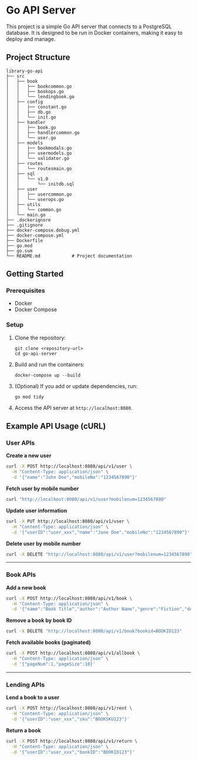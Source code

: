 # Go API Server

This project is a simple Go API server that connects to a PostgreSQL database. It is designed to be run in Docker containers, making it easy to deploy and manage.

## Project Structure

```
library-go-api
├── src
│   ├── book
│   │   ├── bookcommon.go
│   │   ├── bookops.go
│   │   └── lendingbook.go
│   ├── config
│   │   ├── constant.go
│   │   ├── db.go
│   │   └── init.go
│   ├── handler
│   │   ├── book.go
│   │   ├── handlercommon.go
│   │   └── user.go
│   ├── models
│   │   ├── bookmodals.go
│   │   ├── usermodels.go
│   │   └── validator.go
│   ├── routes
│   │   └── routesmain.go
│   ├── sql
│   │   └── v1.0
│   │       └── initdb.sql
│   ├── user
│   │   ├── usercommon.go
│   │   └── userops.go
│   ├── utils
│   │   └── common.go
│   └── main.go
├── .dockerignore
├── .gitignore
├── docker-compose.debug.yml
├── docker-compose.yml
├── Dockerfile
├── go.mod
├── go.sum
└── README.md            # Project documentation
```

## Getting Started

### Prerequisites

- Docker
- Docker Compose

### Setup

1. Clone the repository:
   ```
   git clone <repository-url>
   cd go-api-server
   ```

2. Build and run the containers:
   ```
   docker-compose up --build
   ```

3. (Optional) If you add or update dependencies, run:
   ```
   go mod tidy
   ```

4. Access the API server at `http://localhost:8080`.

## Example API Usage (cURL)

### User APIs

**Create a new user**
```sh
curl -X POST http://localhost:8080/api/v1/user \
  -H "Content-Type: application/json" \
  -d '{"name":"John Doe","mobileNo":"1234567890"}'
```

**Fetch user by mobile number**
```sh
curl "http://localhost:8080/api/v1/user?mobilenum=1234567890"
```

**Update user information**
```sh
curl -X PUT http://localhost:8080/api/v1/user \
  -H "Content-Type: application/json" \
  -d '{"userID":"user_xxx","name":"Jane Doe","mobileNo":"1234567890"}'
```

**Delete user by mobile number**
```sh
curl -X DELETE "http://localhost:8080/api/v1/user?mobilenum=1234567890"
```

---

### Book APIs

**Add a new book**
```sh
curl -X POST http://localhost:8080/api/v1/book \
  -H "Content-Type: application/json" \
  -d '{"name":"Book Title","author":"Author Name","genre":"Fiction","desc":"Description here","sku":"BOOKSKU123"}'
```

**Remove a book by book ID**
```sh
curl -X DELETE "http://localhost:8080/api/v1/book?bookid=BOOKID123"
```

**Fetch available books (paginated)**
```sh
curl -X POST http://localhost:8080/api/v1/allbook \
  -H "Content-Type: application/json" \
  -d '{"pageNum":1,"pageSize":10}'
```

---

### Lending APIs

**Lend a book to a user**
```sh
curl -X POST http://localhost:8080/api/v1/rent \
  -H "Content-Type: application/json" \
  -d '{"userID":"user_xxx","sku":"BOOKSKU123"}'
```

**Return a book**
```sh
curl -X POST http://localhost:8080/api/v1/return \
  -H "Content-Type: application/json" \
  -d '{"userID":"user_xxx","bookID":"BOOKID123"}'
```
